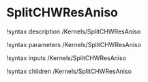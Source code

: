 <!-- MOOSE Documentation Stub: Remove this when content is added. -->

# SplitCHWResAniso
!syntax description /Kernels/SplitCHWResAniso

!syntax parameters /Kernels/SplitCHWResAniso

!syntax inputs /Kernels/SplitCHWResAniso

!syntax children /Kernels/SplitCHWResAniso
